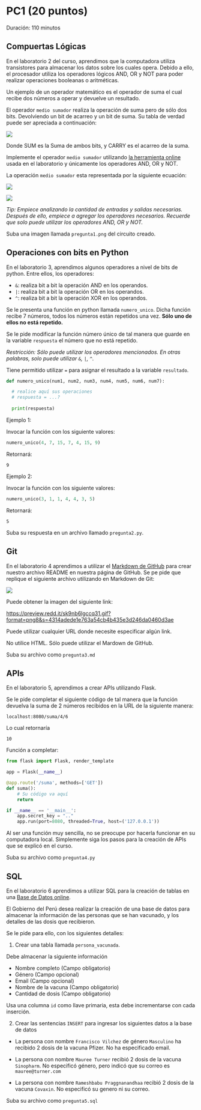 # PC1 (20 puntos)

Duración: 110 minutos

## Compuertas Lógicas

En el laboratorio 2 del curso, aprendimos que la computadora utiliza transistores para almacenar los datos sobre los cuales opera. Debido a ello, el procesador utiliza los operadores lógicos AND, OR y NOT para poder realizar operaciones booleanas o aritméticas.

Un ejemplo de un operador matemático es el operador de suma el cual recibe dos números a operar y devuelve un resultado.

El operador `medio sumador` realiza la operación de suma pero de sólo dos bits. Devolviendo un bit de acarreo y un bit de suma. Su tabla de verdad puede ser apreciada a continuación:

![](./figures/suma.jpg)

Donde SUM es la Suma de ambos bits, y CARRY es el acarreo de la suma.

Implemente el operador `medio sumador` utilizando [la herramienta online](https://academo.org/demos/logic-gate-simulator/) usada en el laboratorio y únicamente los operadores AND, OR y NOT.

La operación `medio sumador` esta representada por la siguiente ecuación:

![](https://latex.codecogs.com/svg.latex?\Large&space;SUM=A\overline{B}\cdot{}B\overline{A})

![](https://latex.codecogs.com/svg.latex?\Large&space;CARRY=A\cdot{}B)

*Tip: Empiece analizando la cantidad de entradas y salidas necesarias. Después de ello, empiece a agregar los operadores necesarios. Recuerde que solo puede utilizar los operadores AND, OR y NOT.*

Suba una imagen llamada `pregunta1.png` del circuito creado.

## Operaciones con bits en Python

En el laboratorio 3, aprendimos algunos operadores a nivel de bits de python. Entre ellos, los operadores:
- `&`: realiza bit a bit la operación AND en los operandos.
- `|`: realiza bit a bit la operación OR en los operandos.
- `^`: realiza bit a bit la operación XOR en los operandos.

Se le presenta una función en python llamada `numero_unico`. Dicha función recibe 7 números, todos los números están repetidos una vez. **Sólo uno de ellos no está repetido.**

Se le pide modificar la función número único de tal manera que guarde en la variable `respuesta` el número que no está repetido.

*Restricción: Sólo puede utilizar los operadores mencionados. En otras palabras, solo puede utilizar `&`, `|`, `^`.*

Tiene permitido utilizar `=` para asignar el resultado a la variable `resultado`.

```python
def numero_unico(num1, num2, num3, num4, num5, num6, num7):

  # realice aquí sus operaciones
  # respuesta = ...?
  
  print(respuesta)
```

Ejemplo 1:

Invocar la función con los siguiente valores:

```python
numero_unico(4, 7, 15, 7, 4, 15, 9)
```
Retornará:
```
9
```

Ejemplo 2:

Invocar la función con los siguiente valores:

```python
numero_unico(3, 1, 1, 4, 4, 3, 5)
```
Retornará:
```
5
```

Suba su respuesta en un archivo llamado `pregunta2.py`.

## Git

En el laboratorio 4 aprendimos a utilizar el [Markdown de GitHub](https://docs.github.com/en/github/writing-on-github/getting-started-with-writing-and-formatting-on-github/basic-writing-and-formatting-syntax) para crear nuestro archivo README en nuestra página de GitHub. Se pe pide que replique el siguiente archivo utilizando en Markdown de Git:

![](./figures/pregunta3.png)

Puede obtener la imagen del siguiente link:

https://preview.redd.it/sk9nb6lgccq31.gif?format=png8&s=4314adede1e763a54cb4b435e3d246da0460d3ae

Puede utilizar cualquier URL donde necesite especificar algún link.

No utilice HTML. Sólo puede utilizar el Mardown de GitHub.

Suba su archivo como `pregunta3.md`

## APIs

En el laboratorio 5, aprendimos a crear APIs utilizando Flask.

Se le pide completar el siguiente código de tal manera que la función devuelva la suma de 2 números recibidos en la URL de la siguiente manera:

```
localhost:8080/suma/4/6
```

Lo cual retornaría

```
10
```

Función a completar:

```python
from flask import Flask, render_template

app = Flask(__name__)

@app.route('/suma', methods=['GET'])
def suma():
    # Su código va aquí
    return

if __name__ == '__main__':
    app.secret_key = ".."
    app.run(port=8080, threaded=True, host=('127.0.0.1'))
```

Al ser una función muy sencilla, no se preocupe por hacerla funcionar en su computadora local. Simplemente siga los pasos para la creación de APIs que se explicó en el curso.

Suba su archivo como `pregunta4.py`

## SQL

En el laboratorio 6 aprendimos a utilizar SQL para la creación de tablas en una [Base de Datos online](https://extendsclass.com/mysql-online.html).

El Gobierno del Perú desea realizar la creación de una base de datos para almacenar la información de las personas que se han vacunado, y los detalles de las dosis que recibieron.

Se le pide para ello, con los siguientes detalles:

1. Crear una tabla llamada `persona_vacunada`.

Debe almacenar la siguiente información

- Nombre completo (Campo obligatorio)
- Género (Campo opcional)
- Email (Campo opcional)
- Nombre de la vacuna (Campo obligatorio)
- Cantidad de dosis (Campo obligatorio)

Usa una columna `id` como llave primaria, esta debe incrementarse con cada inserción.

2. Crear las sentencias `INSERT` para ingresar los siguientes datos a la base de datos

- La persona con nombre `Francisco Vilchez` de género `Masculino` ha recibido 2 dosis de la vacuna Pfizer. No ha especificado email.

- La persona con nombre `Mauree Turner` recibió 2 dosis de la vacuna `Sinopharm`. No especificó género, pero indicó que su correo es `mauree@turner.com`

- La persona con nombre `Rameshbabu Praggnanandhaa` recibió 2 dosis de la vacuna `Covaxin`. No especificó su genero ni su correo.

Suba su archivo como `pregunta5.sql`